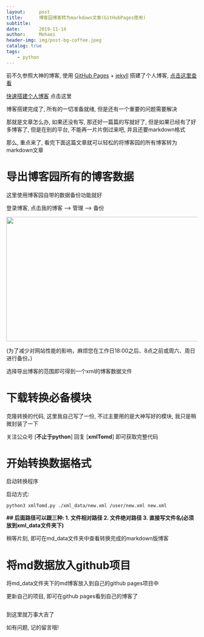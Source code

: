 ```yaml
---
layout:     post
title:      博客园博客转为markdown文章(GitHubPages使用)
subtitle:   
date:       2019-11-14
author:     Mehaei
header-img: img/post-bg-coffee.jpeg
catalog: true
tags:
    - python
---
```

前不久参照大神的博客, 使用 [GitHub Pages](https://pages.github.com/) + [jekyll](http://jekyll.com.cn/) 搭建了个人博客,  [点击这里查看](https://www.mehaei.com/)

[快速搭建个人博客](https://www.mehaei.com/2017/02/06/%E5%BF%AB%E9%80%9F%E6%90%AD%E5%BB%BA%E4%B8%AA%E4%BA%BA%E5%8D%9A%E5%AE%A2/) 点击这里

博客搭建完成了, 所有的一切准备就绪, 但是还有一个重要的问题需要解决

那就是文章怎么办, 如果还没有写, 那还好一篇篇的写就好了, 但是如果已经有了好多博客了, 但是在别的平台, 不能再一片片倒过来吧, 并且还要markdown格式

那么, 重点来了, 看完下面这篇文章就可以轻松的将博客园的所有博客转为markdown文章

# 导出博客园所有的博客数据

这里使用博客园自带的数据备份功能就好

登录博客, 点击我的博客 --> 管理 --> 备份

<img src="https://img2018.cnblogs.com/common/1432315/201911/1432315-20191114122950031-645946055.png" alt="" width="515" height="327" />

(为了减少对网站性能的影响，麻烦您在工作日18:00之后、8点之前或周六、周日进行备份。)

选择导出博客的范围即可得到一个xml的博客数据文件

# 下载转换必备模块

克隆转换的代码, 这里我自己写了一份, 不过主要用的是大神写好的模块, 我只是稍微封装了一下

关注公众号 [**不止于python**] 回复 [**xmlTomd**] 即可获取完整代码

# 开始转换数据格式

启动转换程序

启动方式:

```
python3 xmlTomd.py ./xml_data/new.xml /user/new.xml new.xml
```

**## 后面路径可以跟三种: 1. 文件相对路径 2. 文件绝对路径 3. 直接写文件名(必须放到xml_data文件夹下)**

稍等片刻, 即可在md_data文件夹中查看转换完成的markdown版博客

# 将md数据放入github项目

将md_data文件夹下的md博客放入到自己的github pages项目中

更新自己的项目, 即可在github pages看到自己的博客了 

<img src="https://img2018.cnblogs.com/common/1432315/201911/1432315-20191114141348255-1378058933.jpg" alt="" /> 

到这里就万事大吉了

如有问题, 记的留言哦! 
